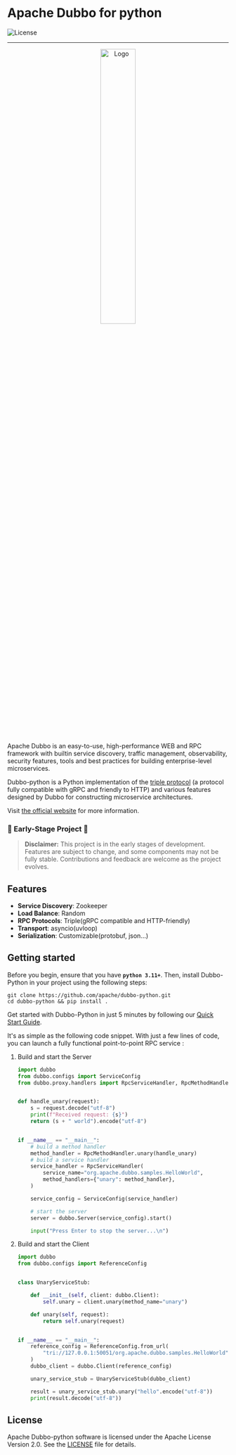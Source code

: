 # Apache Dubbo for python

![License](https://img.shields.io/github/license/apache/dubbo-python)

---

<p align="center">
  <img src="https://cn.dubbo.apache.org/imgs/nav_logo2.png" alt="Logo" width="40%" />
</p>

Apache Dubbo is an easy-to-use, high-performance WEB and RPC framework with builtin service discovery, traffic management, observability, security features, tools and best practices for building enterprise-level microservices.

Dubbo-python is a Python implementation of the [triple protocol](https://dubbo.apache.org/zh-cn/overview/reference/protocols/triple-spec/) (a protocol fully compatible with gRPC and friendly to HTTP) and various features designed by Dubbo for constructing microservice architectures.

Visit [the official website](https://dubbo.apache.org/) for more information.

### 🚧 Early-Stage Project 🚧

> **Disclaimer:** This project is in the early stages of development. Features are subject to change, and some components may not be fully stable. Contributions and feedback are welcome as the project evolves.

## Features

- **Service Discovery**: Zookeeper
- **Load Balance**: Random
- **RPC Protocols**: Triple(gRPC compatible and HTTP-friendly)
- **Transport**: asyncio(uvloop)
- **Serialization**: Customizable(protobuf, json...)


## Getting started

Before you begin, ensure that you have **`python 3.11+`**. Then, install Dubbo-Python in your project using the following steps:

```shell
git clone https://github.com/apache/dubbo-python.git
cd dubbo-python && pip install .
```

Get started with Dubbo-Python in just 5 minutes by following our [Quick Start Guide](https://github.com/apache/dubbo-python/tree/main/samples).

It's as simple as the following code snippet. With just a few lines of code, you can launch a fully functional point-to-point RPC service :

1. Build and start the Server

   ```python
   import dubbo
   from dubbo.configs import ServiceConfig
   from dubbo.proxy.handlers import RpcServiceHandler, RpcMethodHandler
   
   
   def handle_unary(request):
       s = request.decode("utf-8")
       print(f"Received request: {s}")
       return (s + " world").encode("utf-8")
   
   
   if __name__ == "__main__":
       # build a method handler
       method_handler = RpcMethodHandler.unary(handle_unary)
       # build a service handler
       service_handler = RpcServiceHandler(
           service_name="org.apache.dubbo.samples.HelloWorld",
           method_handlers={"unary": method_handler},
       )
   
       service_config = ServiceConfig(service_handler)
   
       # start the server
       server = dubbo.Server(service_config).start()
   
       input("Press Enter to stop the server...\n")
   ```

2. Build and start the Client

   ```python
   import dubbo
   from dubbo.configs import ReferenceConfig
   
   
   class UnaryServiceStub:
   
       def __init__(self, client: dubbo.Client):
           self.unary = client.unary(method_name="unary")
   
       def unary(self, request):
           return self.unary(request)
   
   
   if __name__ == "__main__":
       reference_config = ReferenceConfig.from_url(
           "tri://127.0.0.1:50051/org.apache.dubbo.samples.HelloWorld"
       )
       dubbo_client = dubbo.Client(reference_config)
   
       unary_service_stub = UnaryServiceStub(dubbo_client)
   
       result = unary_service_stub.unary("hello".encode("utf-8"))
       print(result.decode("utf-8"))
   ```

   

## License

Apache Dubbo-python software is licensed under the Apache License Version 2.0. See
the [LICENSE](https://github.com/apache/dubbo-python/blob/main/LICENSE) file for details.
